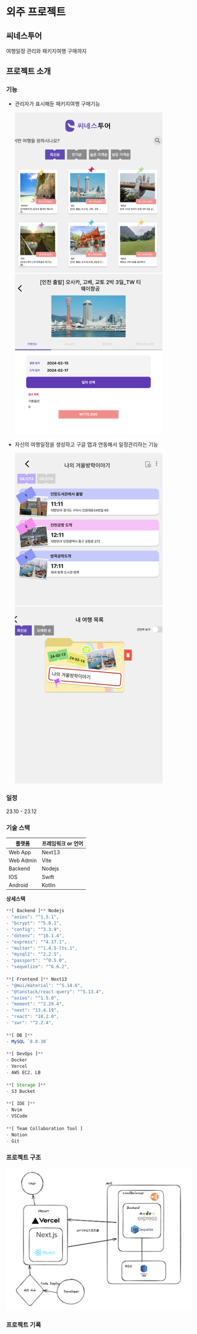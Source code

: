 # 외주 프로젝트

## 씨네스투어

여행일정 관리와 패키지여행 구매까지

## 프로젝트 소개

### 기능

- 관리자가 표시해둔 패키지여행 구매기능

  <img src="img/%ED%8C%A8%ED%82%A4%EC%A7%80%EC%97%AC%ED%96%891.png" width=400/>
  <img src="img/%ED%8C%A8%ED%82%A4%EC%A7%80%EC%97%AC%ED%96%892.png" width=400/>

- 자신의 여행일정을 생성하고 구글 맵과 연동해서 일정관리하는 기능

  <img src="img/%EC%97%AC%ED%96%89%EC%9D%BC%EC%A0%951.png" width=400/>
  <img src="img/%EC%97%AC%ED%96%89%EC%9D%BC%EC%A0%952.png" width=400/>

### 일정

23.10 - 23.12

### 기술 스택

| 플랫폼    | 프레임워크 or 언어 |
| --------- | ------------------ |
| Web App   | Next13             |
| Web Admin | Vite               |
| Backend   | Nodejs             |
| IOS       | Swift              |
| Android   | Kotlin             |

**상세스택**

```jsx
**[ Backend ]** Nodejs
- "axios": "^1.5.1",
- "bcrypt": "^5.0.1",
- "config": "^3.3.9",
- "dotenv": "^16.1.4",
- "express": "^4.17.1",
- "multer": "^1.4.5-lts.1",
- "mysql2": "^2.2.5",
- "passport": "^0.5.0",
- "sequelize": "^6.6.2",

**[ Frontend ]** Next13
- "@mui/material": "^5.14.6",
- "@tanstack/react-query": "^5.13.4",
- "axios": "^1.5.0",
- "moment": "^2.29.4",
- "next": "13.4.19",
- "react": "18.2.0",
- "swr": "^2.2.4",

**[ DB ]**
- MySQL `8.0.30`

**[ DevOps ]**
- Docker
- Vercel
- AWS EC2, LB

**[ Storage ]**
- S3 Bucket

**[ IDE ]**
- Nvim
- VSCode

**[ Team Collaboration Tool ]
- Notion
- Git
```

### 프로젝트 구조

![Alt text](img/구조.png)

### 프로젝트 기록
